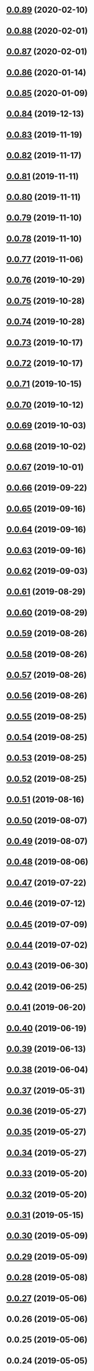 ## [0.0.89](https://github.com/faiconqg/core/compare/v0.0.88...v0.0.89) (2020-02-10)



## [0.0.88](https://github.com/faiconqg/core/compare/v0.0.87...v0.0.88) (2020-02-01)



## [0.0.87](https://github.com/faiconqg/core/compare/v0.0.86...v0.0.87) (2020-02-01)



## [0.0.86](https://github.com/faiconqg/core/compare/v0.0.85...v0.0.86) (2020-01-14)



## [0.0.85](https://github.com/faiconqg/core/compare/v0.0.83...v0.0.85) (2020-01-09)



## [0.0.84](https://github.com/faiconqg/core/compare/v0.0.83...v0.0.84) (2019-12-13)



## [0.0.83](https://github.com/faiconqg/core/compare/v0.0.82...v0.0.83) (2019-11-19)



## [0.0.82](https://github.com/faiconqg/core/compare/v0.0.81...v0.0.82) (2019-11-17)



## [0.0.81](https://github.com/faiconqg/core/compare/v0.0.80...v0.0.81) (2019-11-11)



## [0.0.80](https://github.com/faiconqg/core/compare/v0.0.79...v0.0.80) (2019-11-11)



## [0.0.79](https://github.com/faiconqg/core/compare/v0.0.78...v0.0.79) (2019-11-10)



## [0.0.78](https://github.com/faiconqg/core/compare/v0.0.77...v0.0.78) (2019-11-10)



## [0.0.77](https://github.com/faiconqg/core/compare/v0.0.75...v0.0.77) (2019-11-06)



## [0.0.76](https://github.com/faiconqg/core/compare/v0.0.75...v0.0.76) (2019-10-29)



## [0.0.75](https://github.com/faiconqg/core/compare/v0.0.74...v0.0.75) (2019-10-28)



## [0.0.74](https://github.com/faiconqg/core/compare/v0.0.73...v0.0.74) (2019-10-28)



## [0.0.73](https://github.com/faiconqg/core/compare/v0.0.72...v0.0.73) (2019-10-17)



## [0.0.72](https://github.com/faiconqg/core/compare/v0.0.71...v0.0.72) (2019-10-17)



## [0.0.71](https://github.com/faiconqg/core/compare/v0.0.70...v0.0.71) (2019-10-15)



## [0.0.70](https://github.com/faiconqg/core/compare/v0.0.69...v0.0.70) (2019-10-12)



## [0.0.69](https://github.com/faiconqg/core/compare/v0.0.68...v0.0.69) (2019-10-03)



## [0.0.68](https://github.com/faiconqg/core/compare/v0.0.67...v0.0.68) (2019-10-02)



## [0.0.67](https://github.com/faiconqg/core/compare/v0.0.66...v0.0.67) (2019-10-01)



## [0.0.66](https://github.com/faiconqg/core/compare/v0.0.65...v0.0.66) (2019-09-22)



## [0.0.65](https://github.com/faiconqg/core/compare/v0.0.64...v0.0.65) (2019-09-16)



## [0.0.64](https://github.com/faiconqg/core/compare/v0.0.63...v0.0.64) (2019-09-16)



## [0.0.63](https://github.com/faiconqg/core/compare/v0.0.62...v0.0.63) (2019-09-16)



## [0.0.62](https://github.com/faiconqg/core/compare/v0.0.61...v0.0.62) (2019-09-03)



## [0.0.61](https://github.com/faiconqg/core/compare/v0.0.60...v0.0.61) (2019-08-29)



## [0.0.60](https://github.com/faiconqg/core/compare/v0.0.59...v0.0.60) (2019-08-29)



## [0.0.59](https://github.com/faiconqg/core/compare/v0.0.58...v0.0.59) (2019-08-26)



## [0.0.58](https://github.com/faiconqg/core/compare/v0.0.57...v0.0.58) (2019-08-26)



## [0.0.57](https://github.com/faiconqg/core/compare/v0.0.56...v0.0.57) (2019-08-26)



## [0.0.56](https://github.com/faiconqg/core/compare/v0.0.55...v0.0.56) (2019-08-26)



## [0.0.55](https://github.com/faiconqg/core/compare/v0.0.54...v0.0.55) (2019-08-25)



## [0.0.54](https://github.com/faiconqg/core/compare/v0.0.52...v0.0.54) (2019-08-25)



## [0.0.53](https://github.com/faiconqg/core/compare/v0.0.52...v0.0.53) (2019-08-25)



## [0.0.52](https://github.com/faiconqg/core/compare/v0.0.50...v0.0.52) (2019-08-25)



## [0.0.51](https://github.com/faiconqg/core/compare/v0.0.50...v0.0.51) (2019-08-16)



## [0.0.50](https://github.com/faiconqg/core/compare/v0.0.47...v0.0.50) (2019-08-07)



## [0.0.49](https://github.com/faiconqg/core/compare/v0.0.47...v0.0.49) (2019-08-07)



## [0.0.48](https://github.com/faiconqg/core/compare/v0.0.47...v0.0.48) (2019-08-06)



## [0.0.47](https://github.com/faiconqg/core/compare/v0.0.45...v0.0.47) (2019-07-22)



## [0.0.46](https://github.com/faiconqg/core/compare/v0.0.45...v0.0.46) (2019-07-12)



## [0.0.45](https://github.com/faiconqg/core/compare/v0.0.42...v0.0.45) (2019-07-09)



## [0.0.44](https://github.com/faiconqg/core/compare/v0.0.42...v0.0.44) (2019-07-02)



## [0.0.43](https://github.com/faiconqg/core/compare/v0.0.42...v0.0.43) (2019-06-30)



## [0.0.42](https://github.com/faiconqg/core/compare/v0.0.41...v0.0.42) (2019-06-25)



## [0.0.41](https://github.com/faiconqg/core/compare/v0.0.39...v0.0.41) (2019-06-20)



## [0.0.40](https://github.com/faiconqg/core/compare/v0.0.39...v0.0.40) (2019-06-19)



## [0.0.39](https://github.com/faiconqg/core/compare/v0.0.38...v0.0.39) (2019-06-13)



## [0.0.38](https://github.com/faiconqg/core/compare/v0.0.37...v0.0.38) (2019-06-04)



## [0.0.37](https://github.com/faiconqg/core/compare/v0.0.35...v0.0.37) (2019-05-31)



## [0.0.36](https://github.com/faiconqg/core/compare/v0.0.35...v0.0.36) (2019-05-27)



## [0.0.35](https://github.com/faiconqg/core/compare/v0.0.33...v0.0.35) (2019-05-27)



## [0.0.34](https://github.com/faiconqg/core/compare/v0.0.33...v0.0.34) (2019-05-27)



## [0.0.33](https://github.com/faiconqg/core/compare/v0.0.32...v0.0.33) (2019-05-20)



## [0.0.32](https://github.com/faiconqg/core/compare/v0.0.30...v0.0.32) (2019-05-20)



## [0.0.31](https://github.com/faiconqg/core/compare/v0.0.30...v0.0.31) (2019-05-15)



## [0.0.30](https://github.com/faiconqg/core/compare/v0.0.29...v0.0.30) (2019-05-09)



## [0.0.29](https://github.com/faiconqg/core/compare/v0.0.27...v0.0.29) (2019-05-09)



## [0.0.28](https://github.com/faiconqg/core/compare/v0.0.27...v0.0.28) (2019-05-08)



## [0.0.27](https://github.com/faiconqg/core/compare/v0.0.26...v0.0.27) (2019-05-06)



## 0.0.26 (2019-05-06)



## 0.0.25 (2019-05-06)



## 0.0.24 (2019-05-05)




